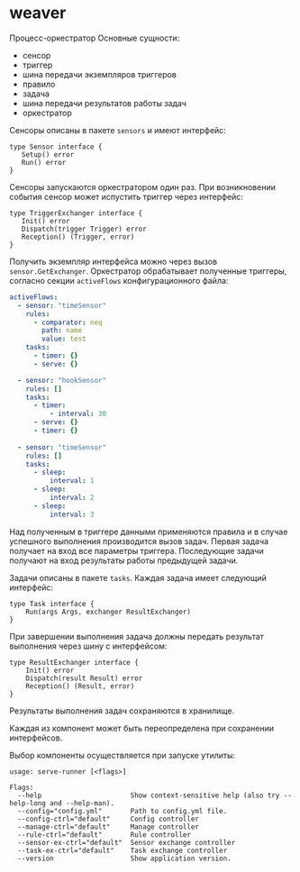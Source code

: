 # weaver
Процесс-оркестратор
Основные сущности:
 - сенсор
 - триггер
 - шина передачи экземпляров триггеров
 - правило
 - задача
 - шина передачи результатов работы задач
 - оркестратор
 
Сенсоры описаны в пакете `sensors` и имеют интерфейс:
```
type Sensor interface {
   Setup() error
   Run() error
}
```

Сенсоры запускаются оркестратором один раз. При возникновении события сенсор может испустить триггер через интерфейс:

```
type TriggerExchanger interface {
   Init() error
   Dispatch(trigger Trigger) error
   Reception() (Trigger, error)
}
```

Получить экземпляр интерфейса можно через вызов `sensor.GetExchanger`.
Оркестратор обрабатывает полученные триггеры, согласно секции `activeFlows` конфигурационного файла:

``` yaml
activeFlows:
  - sensor: "timeSensor"
    rules: 
      - comparator: neq
        path: name
        value: test
    tasks:
      - timer: {}
      - serve: {}

  - sensor: "hookSensor"
    rules: []
    tasks:
      - timer:
          - interval: 30
      - serve: {}
      - timer: {}
  
  - sensor: "timeSensor"
    rules: []
    tasks:
      - sleep:
          interval: 1
      - sleep:
          interval: 2
      - sleep:
          interval: 3
```

Над полученным в триггере данными применяются правила и в случае успешного выполнения производится вызов задач. 
Первая задача получает на вход все параметры триггера. Последующие задачи получают на вход результаты работы предыдущей задачи. 

Задачи описаны в пакете `tasks`. Каждая задача имеет следующий интерфейс:

```
type Task interface {
	Run(args Args, exchanger ResultExchanger)
}
```

При завершении выполнения задача должны передать результат выполнения через шину с интерфейсом:

```
type ResultExchanger interface {
	Init() error
	Dispatch(result Result) error
	Reception() (Result, error)
}
```

Результаты выполнения задач сохраняются в хранилище.

Каждая из компонент может быть переопределена при сохранении интерфейсов.

Выбор компоненты осуществляется при запуске утилиты:

```
usage: serve-runner [<flags>]

Flags:
  --help                      Show context-sensitive help (also try --help-long and --help-man).
  --config="config.yml"       Path to config.yml file.
  --config-ctrl="default"     Config controller
  --manage-ctrl="default"     Manage controller
  --rule-ctrl="default"       Rule controller
  --sensor-ex-ctrl="default"  Sensor exchange controller
  --task-ex-ctrl="default"    Task exchange controller
  --version                   Show application version.

```

